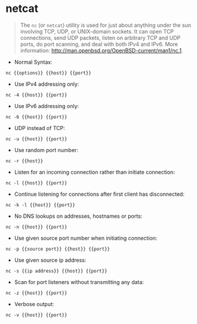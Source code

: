 # netcat

> The `nc` (or `netcat`) utility is used for just about anything under the sun involving TCP, UDP, or UNIX-domain sockets. It can open TCP connections, send UDP packets, listen on arbitrary TCP and UDP ports, do port scanning, and deal with both IPv4 and IPv6.
> More information: <http://man.openbsd.org/OpenBSD-current/man1/nc.1>.

- Normal Syntax:

`nc {{options}} {{host}} {{port}}`

- Use IPv4 addressing only:

`nc -4 {{host}} {{port}}`

- Use IPv6 addressing only:

`nc -6 {{host}} {{port}}`

- UDP instead of TCP:

`nc -u {{host}} {{port}}`

- Use random port number:

`nc -r {{host}}`

- Listen for an incoming connection rather than initiate connection:

`nc -l {{host}} {{port}}`

- Continue listening for connections after first client has disconnected:

`nc -k -l {{host}} {{port}}`

- No DNS lookups on addresses, hostnames or ports:

`nc -n {{host}} {{port}}`

- Use given source port number when initiating connection:

`nc -p {{source port}} {{host}} {{port}}`

- Use given source ip address:

`nc -s {{ip address}} {{host}} {{port}}`

- Scan for port listeners without transmitting any data:

`nc -z {{host}} {{port}}`

- Verbose output:

`nc -v {{host}} {{port}}`
